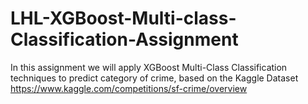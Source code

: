 # LHL-XGBoost-Multi-class-Classification-Assignment



In this assignment we will apply XGBoost Multi-Class Classification techniques to predict category of crime, based on the Kaggle Dataset https://www.kaggle.com/competitions/sf-crime/overview
